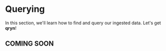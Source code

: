# Querying

In this section, we'll learn how to find and query our ingested data. Let's get __qryn__!

<!-- TBD -->


## COMING SOON
